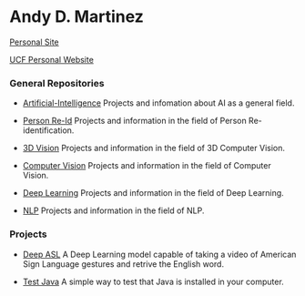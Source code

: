 # Andy D. Martinez

[Personal Site](http://andydanielmartinez.com)

[UCF Personal Website](http://www.cs.ucf.edu/~martinez/)

### General Repositories

* [Artificial-Intelligence](https://github.com/andydmh/Artificial-Intelligence)
Projects and infomation about AI as a general field.

* [Person Re-Id](https://github.com/andydmh/Person-Re-id)
Projects and information in the field of Person Re-identification.

* [3D Vision](https://github.com/andydmh/3D-Vision)
Projects and information in the field of 3D Computer Vision.

* [Computer Vision](https://github.com/andydmh/Computer-Vision)
Projects and information in the field of Computer Vision.

* [Deep Learning](https://github.com/andydmh/Deep-Learning)
Projects and information in the field of Deep Learning.

* [NLP](https://github.com/andydmh/NLP)
Projects and information in the field of NLP.

### Projects

* [Deep ASL](https://github.com/CognitionTree/Deep-ASL-Translator)
A Deep Learning model capable of taking a video of American Sign Language gestures and retrive the English word. 

* [Test Java](https://github.com/andydmh/TestJava)
A simple way to test that Java is installed in your computer.
